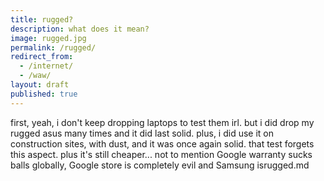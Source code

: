 ```yaml
---
title: rugged?
description: what does it mean?
image: rugged.jpg
permalink: /rugged/
redirect_from:
  - /internet/
  - /waw/
layout: draft
published: true
---
```


first, yeah, i don't keep dropping laptops to test them irl. but i did drop my rugged asus many times and it did last solid. plus, i did use it on construction sites, with dust, and it was once again solid. that test forgets this aspect. plus it's still cheaper... not to mention Google warranty sucks balls globally, Google store is completely evil and Samsung isrugged.md
